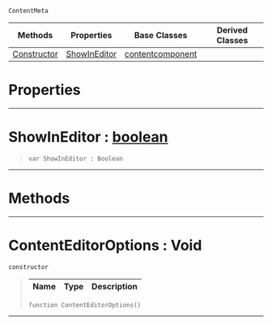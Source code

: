  `ContentMeta`

|Methods|Properties|Base Classes|Derived Classes|
|---|---|---|---|
|[ Constructor](https://github.com/ArendDanielek/ZeroDocsTest/blob/master/code_reference/class_reference/contenteditoroptions.markdown#contenteditoroptions-voi)|[ ShowInEditor](https://github.com/ArendDanielek/ZeroDocsTest/blob/master/code_reference/class_reference/contenteditoroptions.markdown#showineditor-zero-engine)|[contentcomponent](https://github.com/ArendDanielek/ZeroDocsTest/blob/master/code_reference/class_reference/contentcomponent.markdown)| |


 #  Properties


---  
 #  ShowInEditor : [boolean](https://github.com/ArendDanielek/ZeroDocsTest/blob/master/code_reference/zilch_base_types/boolean.markdown)

> 
> ``` lang=cpp, name=Zilch
> var ShowInEditor : Boolean


---  
 #  Methods


---  
 #  ContentEditorOptions : Void

 `constructor`

> 
> |Name|Type|Description|
> |---|---|---|
> ``` lang=cpp, name=Zilch
> function ContentEditorOptions()
> ``` 


---  
 
  
  
  
  
  
  
  

 